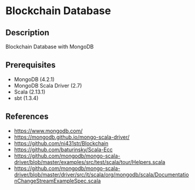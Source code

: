 # Blockchain Database
## Description
Blockchain Database with MongoDB

## Prerequisites
* MongoDB (4.2.1)
* MongoDB Scala Driver (2.7)
* Scala (2.13.1)
* sbt (1.3.4)

## References 
* https://www.mongodb.com/
* https://mongodb.github.io/mongo-scala-driver/
* https://github.com/ni431str/Blockchain
* https://github.com/baturinsky/Scala-Ecc
* https://github.com/mongodb/mongo-scala-driver/blob/master/examples/src/test/scala/tour/Helpers.scala
* https://github.com/mongodb/mongo-scala-driver/blob/master/driver/src/it/scala/org/mongodb/scala/DocumentationChangeStreamExampleSpec.scala